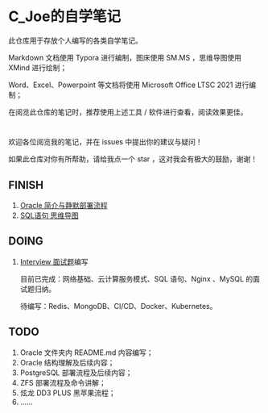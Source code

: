 # C_Joe的自学笔记

此仓库用于存放个人编写的各类自学笔记。

Markdown 文档使用 Typora 进行编制，图床使用 SM.MS ，思维导图使用 XMind 进行绘制；

Word、Excel、Powerpoint 等文档将使用 Microsoft Office LTSC 2021 进行编制；

在阅览此仓库的笔记时，推荐使用上述工具 / 软件进行查看，阅读效果更佳。

<h1></h1>



欢迎各位阅览我的笔记，并在 issues 中提出你的建议与疑问！

如果此仓库对你有所帮助，请给我点一个 star ，这对我会有极大的鼓励，谢谢！



## FINISH

1. [Oracle 简介与静默部署流程](https://github.com/C-Joe1/learn-by-myself/blob/main/Oracle/1.%20Oracle%E7%AE%80%E4%BB%8B%E4%B8%8E%E9%9D%99%E9%BB%98%E9%83%A8%E7%BD%B2.md)
1. [SQL语句 思维导图](https://github.com/C-Joe1/learn-by-myself/blob/main/SQL/SQL.png)

## DOING

1. [Interview 面试题](https://github.com/C-Joe1/learn-by-myself/blob/main/%E8%87%AA%E7%94%A8%E8%BF%90%E7%BB%B4%E9%9D%A2%E8%AF%95%E9%A2%98.md)编写

   目前已完成：网络基础、云计算服务模式、SQL 语句、Nginx 、MySQL 的面试题归纳。

   待编写：Redis、MongoDB、CI/CD、Docker、Kubernetes。

## TODO

1. Oracle 文件夹内 README.md 内容编写；
2. Oracle 结构理解及后续内容；
3. PostgreSQL 部署流程及后续内容；
4. ZFS 部署流程及命令讲解；
5. 炫龙 DD3 PLUS 黑苹果流程；
6. ……